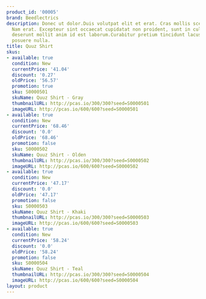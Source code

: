 ```yaml
---
product_id: '00005'
brand: Beedlectrics
description: Donec ut dolor.Duis volutpat elit et erat. Cras mollis scelerisque nunc.
  Nam erat. Excepteur sint occaecat cupidatat non proident, sunt in culpa qui officia
  deserunt mollit anim id est laborum.Curabitur pretium tincidunt lacus. Nulla dignissim
  posuere nulla.
title: Quuz Shirt
skus:
- available: true
  condition: New
  currentPrice: '41.04'
  discount: '0.27'
  oldPrice: '56.57'
  promotion: true
  sku: S0000501
  skuName: Quuz Shirt - Gray
  thumbnailURL: http://pcas.io/300/300?seed=S0000501
  imageURL: http://pcas.io/600/600?seed=S0000501
- available: true
  condition: New
  currentPrice: '68.46'
  discount: '0.0'
  oldPrice: '68.46'
  promotion: false
  sku: S0000502
  skuName: Quuz Shirt - Olden
  thumbnailURL: http://pcas.io/300/300?seed=S0000502
  imageURL: http://pcas.io/600/600?seed=S0000502
- available: true
  condition: New
  currentPrice: '47.17'
  discount: '0.0'
  oldPrice: '47.17'
  promotion: false
  sku: S0000503
  skuName: Quuz Shirt - Khaki
  thumbnailURL: http://pcas.io/300/300?seed=S0000503
  imageURL: http://pcas.io/600/600?seed=S0000503
- available: true
  condition: New
  currentPrice: '58.24'
  discount: '0.0'
  oldPrice: '58.24'
  promotion: false
  sku: S0000504
  skuName: Quuz Shirt - Teal
  thumbnailURL: http://pcas.io/300/300?seed=S0000504
  imageURL: http://pcas.io/600/600?seed=S0000504
layout: product
---
```

